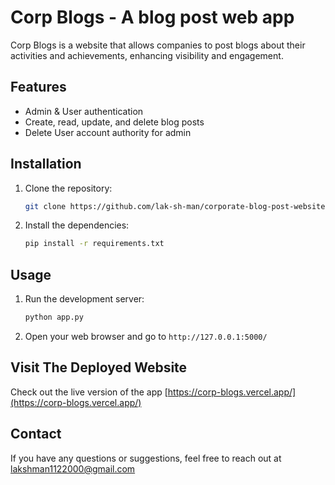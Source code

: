 # Corp Blogs - A blog post web app

Corp Blogs is a website that allows companies to post blogs about their activities and achievements, enhancing visibility and engagement.

## Features

- Admin & User authentication
- Create, read, update, and delete blog posts
- Delete User account authority for admin  

## Installation

1. Clone the repository:
    ```bash
    git clone https://github.com/lak-sh-man/corporate-blog-post-website.git
    ```
2. Install the dependencies:
    ```bash
    pip install -r requirements.txt
    ```

## Usage

1. Run the development server:
    ```bash
    python app.py
    ```

2. Open your web browser and go to `http://127.0.0.1:5000/`

## Visit The Deployed Website

Check out the live version of the app [https://corp-blogs.vercel.app/](https://corp-blogs.vercel.app/)

## Contact

If you have any questions or suggestions, feel free to reach out at [lakshman1122000@gmail.com](mailto:lakshman1122000@gmail.com)



